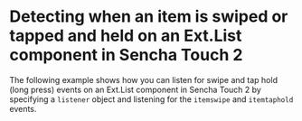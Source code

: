 # Detecting when an item is swiped or tapped and held on an Ext.List component in Sencha Touch 2 #

The following example shows how you can listen for swipe and tap hold (long press) events on an Ext.List component in Sencha Touch 2 by specifying a `listener` object and listening for the `itemswipe` and `itemtaphold` events.
